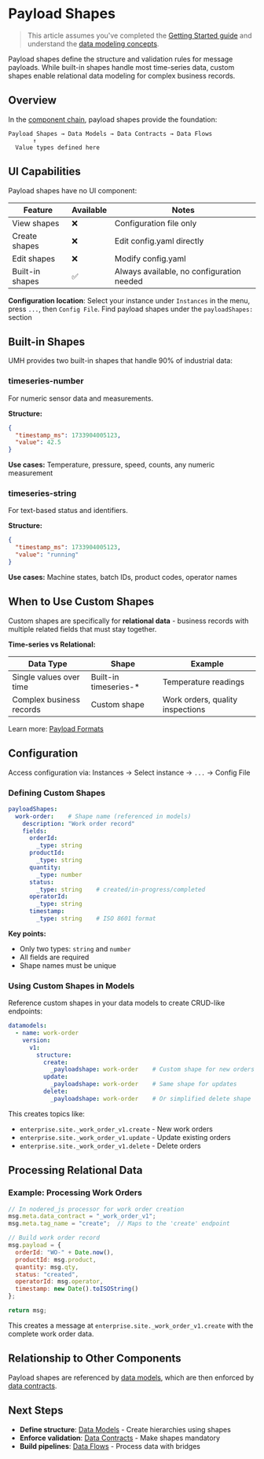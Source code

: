 # Payload Shapes

> This article assumes you've completed the [Getting Started guide](../../getting-started/) and understand the [data modeling concepts](README.md).

Payload shapes define the structure and validation rules for message payloads. While built-in shapes handle most time-series data, custom shapes enable relational data modeling for complex business records.

## Overview

In the [component chain](README.md#the-component-chain), payload shapes provide the foundation:

```
Payload Shapes → Data Models → Data Contracts → Data Flows
       ↑
  Value types defined here
```

## UI Capabilities

Payload shapes have no UI component:

| Feature | Available | Notes |
|---------|-----------|-------|
| View shapes | ❌ | Configuration file only |
| Create shapes | ❌ | Edit config.yaml directly |
| Edit shapes | ❌ | Modify config.yaml |
| Built-in shapes | ✅ | Always available, no configuration needed |

**Configuration location**: Select your instance under `Instances` in the menu, press `...`, then `Config File`. Find payload shapes under the `payloadShapes:` section

## Built-in Shapes

UMH provides two built-in shapes that handle 90% of industrial data:

### timeseries-number

For numeric sensor data and measurements.

**Structure:**
```json
{
  "timestamp_ms": 1733904005123,
  "value": 42.5
}
```

**Use cases:** Temperature, pressure, speed, counts, any numeric measurement

### timeseries-string

For text-based status and identifiers.

**Structure:**
```json
{
  "timestamp_ms": 1733904005123,
  "value": "running"
}
```

**Use cases:** Machine states, batch IDs, product codes, operator names

## When to Use Custom Shapes

Custom shapes are specifically for **relational data** - business records with multiple related fields that must stay together.

**Time-series vs Relational:**

| Data Type | Shape | Example |
|-----------|-------|----------|
| Single values over time | Built-in timeseries-* | Temperature readings |
| Complex business records | Custom shape | Work orders, quality inspections |

Learn more: [Payload Formats](../unified-namespace/payload-formats.md)

## Configuration

Access configuration via: Instances → Select instance → `...` → Config File

### Defining Custom Shapes

```yaml
payloadShapes:
  work-order:    # Shape name (referenced in models)
    description: "Work order record"
    fields:
      orderId:
        _type: string
      productId:
        _type: string
      quantity:
        _type: number
      status:
        _type: string    # created/in-progress/completed
      operatorId:
        _type: string
      timestamp:
        _type: string    # ISO 8601 format
```

**Key points:**
- Only two types: `string` and `number`
- All fields are required
- Shape names must be unique

### Using Custom Shapes in Models

Reference custom shapes in your data models to create CRUD-like endpoints:

```yaml
datamodels:
  - name: work-order
    version:
      v1:
        structure:
          create:
            _payloadshape: work-order    # Custom shape for new orders
          update:
            _payloadshape: work-order    # Same shape for updates
          delete:
            _payloadshape: work-order    # Or simplified delete shape
```

This creates topics like:
- `enterprise.site._work_order_v1.create` - New work orders
- `enterprise.site._work_order_v1.update` - Update existing orders
- `enterprise.site._work_order_v1.delete` - Delete orders

## Processing Relational Data

### Example: Processing Work Orders

```javascript
// In nodered_js processor for work order creation
msg.meta.data_contract = "_work_order_v1";
msg.meta.tag_name = "create";  // Maps to the 'create' endpoint

// Build work order record
msg.payload = {
  orderId: "WO-" + Date.now(),
  productId: msg.product,
  quantity: msg.qty,
  status: "created",
  operatorId: msg.operator,
  timestamp: new Date().toISOString()
};

return msg;
```

This creates a message at `enterprise.site._work_order_v1.create` with the complete work order data.


## Relationship to Other Components

Payload shapes are referenced by [data models](data-models.md), which are then enforced by [data contracts](data-contracts.md).

## Next Steps

- **Define structure**: [Data Models](data-models.md) - Create hierarchies using shapes
- **Enforce validation**: [Data Contracts](data-contracts.md) - Make shapes mandatory
- **Build pipelines**: [Data Flows](../data-flows/) - Process data with bridges

